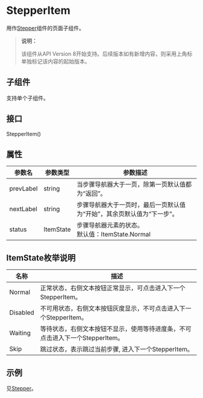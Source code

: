 # StepperItem

用作[Stepper](ts-basic-components-stepper.md)组件的页面子组件。


>  **说明：**
>
>  该组件从API Version 8开始支持。后续版本如有新增内容，则采用上角标单独标记该内容的起始版本。


## 子组件

支持单个子组件。


## 接口

StepperItem()


## 属性

| 参数名 | 参数类型 | 参数描述 |
| -------- | -------- | -------- |
| prevLabel | string | 当步骤导航器大于一页，除第一页默认值都为“返回”。 |
| nextLabel | string | 步骤导航器大于一页时，最后一页默认值为“开始”，其余页默认值为“下一步”。 |
| status | ItemState | 步骤导航器元素的状态。<br/>默认值：ItemState.Normal |

## ItemState枚举说明

| 名称 | 描述 |
| -------- | -------- |
| Normal | 正常状态，右侧文本按钮正常显示，可点击进入下一个StepperItem。 |
| Disabled | 不可用状态，右侧文本按钮灰度显示，不可点击进入下一个StepperItem。 |
| Waiting | 等待状态，右侧文本按钮不显示，使用等待进度条，不可点击进入下一个StepperItem。 |
| Skip | 跳过状态，表示跳过当前步骤,&nbsp;进入下一个StepperItem。 |


## 示例

见[Stepper](ts-basic-components-stepper.md)。

